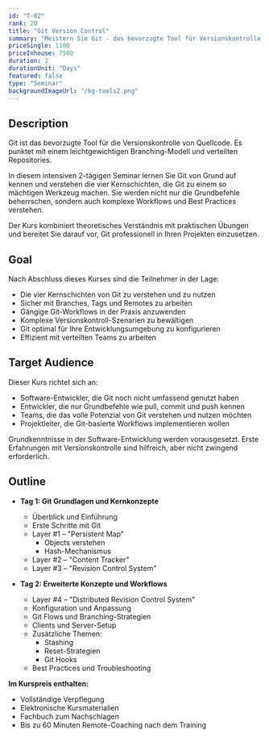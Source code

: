 ```yaml
---
id: "T-02"
rank: 20
title: "Git Version Control"
summary: "Meistern Sie Git - das bevorzugte Tool für Versionskontrolle von Quellcode"
priceSingle: 1100
priceInhouse: 7500
duration: 2
durationUnit: "Days"
featured: false
type: "Seminar"
backgroundImageUrl: "/bg-tools2.png"
---
```


## Description

Git ist das bevorzugte Tool für die Versionskontrolle von Quellcode. Es punktet mit einem leichtgewichtigen Branching-Modell und verteilten Repositories.

In diesem intensiven 2-tägigen Seminar lernen Sie Git von Grund auf kennen und verstehen die vier Kernschichten, die Git zu einem so mächtigen Werkzeug machen. Sie werden nicht nur die Grundbefehle beherrschen, sondern auch komplexe Workflows und Best Practices verstehen.

Der Kurs kombiniert theoretisches Verständnis mit praktischen Übungen und bereitet Sie darauf vor, Git professionell in Ihren Projekten einzusetzen.

## Goal

Nach Abschluss dieses Kurses sind die Teilnehmer in der Lage:

- Die vier Kernschichten von Git zu verstehen und zu nutzen
- Sicher mit Branches, Tags und Remotes zu arbeiten
- Gängige Git-Workflows in der Praxis anzuwenden
- Komplexe Versionskontroll-Szenarien zu bewältigen
- Git optimal für Ihre Entwicklungsumgebung zu konfigurieren
- Effizient mit verteilten Teams zu arbeiten

## Target Audience

Dieser Kurs richtet sich an:

- Software-Entwickler, die Git noch nicht umfassend genutzt haben
- Entwickler, die nur Grundbefehle wie pull, commit und push kennen
- Teams, die das volle Potenzial von Git verstehen und nutzen möchten
- Projektleiter, die Git-basierte Workflows implementieren wollen

Grundkenntnisse in der Software-Entwicklung werden vorausgesetzt. Erste Erfahrungen mit Versionskontrolle sind hilfreich, aber nicht zwingend erforderlich.

## Outline

- **Tag 1: Git Grundlagen und Kernkonzepte**
  - Überblick und Einführung
  - Erste Schritte mit Git
  - Layer #1 – "Persistent Map"
    - Objects verstehen
    - Hash-Mechanismus
  - Layer #2 – "Content Tracker"
  - Layer #3 – "Revision Control System"

- **Tag 2: Erweiterte Konzepte und Workflows**
  - Layer #4 – "Distributed Revision Control System"
  - Konfiguration und Anpassung
  - Git Flows und Branching-Strategien
  - Clients und Server-Setup
  - Zusätzliche Themen:
    - Stashing
    - Reset-Strategien
    - Git Hooks
  - Best Practices und Troubleshooting

**Im Kurspreis enthalten:**
- Vollständige Verpflegung
- Elektronische Kursmaterialien
- Fachbuch zum Nachschlagen
- Bis zu 60 Minuten Remote-Coaching nach dem Training